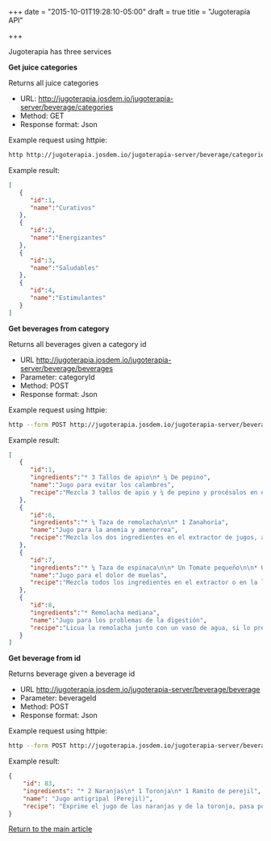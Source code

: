 +++
date = "2015-10-01T19:28:10-05:00"
draft = true
title = "Jugoterapia API"

+++

Jugoterapia has three services

**Get juice categories**

Returns all juice categories

* URL: http://jugoterapia.josdem.io/jugoterapia-server/beverage/categories
* Method: GET
* Response format: Json

Example request using httpie:
```bash
http http://jugoterapia.josdem.io/jugoterapia-server/beverage/categories
```

Example result:
```json
[
   {
      "id":1,
      "name":"Curativos"
   },
   {
      "id":2,
      "name":"Energizantes"
   },
   {
      "id":3,
      "name":"Saludables"
   },
   {
      "id":4,
      "name":"Estimulantes"
   }
]
```

**Get beverages from category**

Returns all beverages given a category id

* URL http://jugoterapia.josdem.io/jugoterapia-server/beverage/beverages
* Parameter: categoryId
* Method: POST
* Response format: Json

Example request using httpie:
```bash
http --form POST http://jugoterapia.josdem.io/jugoterapia-server/beverage/beberages categoryId=1
```

Example result:
```json
[
   {
      "id":1,
      "ingredients":"* 3 Tallos de apio\n* ¼ De pepino",
      "name":"Jugo para evitar los calambres",
      "recipe":"Mezcla 3 tallos de apio y ¼ de pepino y procésalos en el extractor de jugos. Si lo deseas, puedes rebajarlo con agua."
   },
   {
      "id":6,
      "ingredients":"* ¼ Taza de remolacha\n\n* 1 Zanahoria",
      "name":"Jugo para la anemia y amenorrea",
      "recipe":"Mezcla los dos ingredientes en el extractor de jugos, agrega un vaso con agua y si lo prefieres endulza con una cucharada de miel de abeja. Cuando se consumen grandes cantidades la piel a veces se torna amarilla. Esta coloración es inocua."
   },
   {
      "id":7,
      "ingredients":"* ¼ Taza de espinaca\n\n* Un Tomate pequeño\n\n* Un diente de ajo",
      "name":"Jugo para el dolor de muelas",
      "recipe":"Mezcla todos los ingredientes en el extractor o en la licuadora, agregando un vaso de agua, si prefieres puede endulzar con un poco de miel de abeja."
   },
   {
      "id":8,
      "ingredients":"* Remolacha mediana",
      "name":"Jugo para los problemas de la digestión",
      "recipe":"Licua la remolacha junto con un vaso de agua, si lo prefieres puedes endulzarlo con una cucharada de miel de abeja. Su contenido de fibra dietética y pectina como antidiarréico ayuda a corregir los problemas de digestión"
   }
]
```

**Get beverage from id**

Returns beverage given a beverage id

* URL http://jugoterapia.josdem.io/jugoterapia-server/beverage/beverage
* Parameter: beverageId
* Method: POST
* Response format: Json

Example request using httpie:
```bash
http --form POST http://jugoterapia.josdem.io/jugoterapia-server/beverage/beverage beverageId=83
```

Example result:
```json
{
    "id": 83,
    "ingredients": "* 2 Naranjas\n* 1 Toronja\n* 1 Ramito de perejil",
    "name": "Jugo antigripal (Perejil)",
    "recipe": "Exprime el jugo de las naranjas y de la toronja, pasa por el extractor de jugos el perejil, revuelve todos los jugos en un vaso y toma recién hecho diariamente."
}
```

[Return to the main article](/jugoterapia/jugoterapia)
